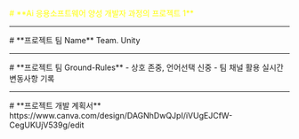 <font color='yellow'>
# **Ai 응용소프트웨어 양성 개발자 과정의 프로젝트 1** 
</font>
<hr>
# **프로젝트 팀 Name** 
Team. Unity
<hr>
# **프로젝트 팀 Ground-Rules**
- 상호 존중, 언어선택 신중
- 팀 채널 활용 실시간 변동사항 기록
<hr>
# **프로젝트 개발 계획서**
  https://www.canva.com/design/DAGNhDwQJpI/iVUgEJCfW-CegUKUjV539g/edit
